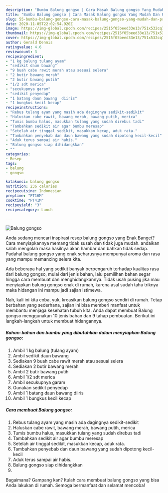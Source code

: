 ```yaml
---
description: "Bumbu Balung gongso | Cara Masak Balung gongso Yang Mudah Dan Praktis"
title: "Bumbu Balung gongso | Cara Masak Balung gongso Yang Mudah Dan Praktis"
slug: 55-bumbu-balung-gongso-cara-masak-balung-gongso-yang-mudah-dan-praktis
date: 2020-11-05T22:02:54.920Z
image: https://img-global.cpcdn.com/recipes/2515f05beed33e13/751x532cq70/balung-gongso-foto-resep-utama.jpg
thumbnail: https://img-global.cpcdn.com/recipes/2515f05beed33e13/751x532cq70/balung-gongso-foto-resep-utama.jpg
cover: https://img-global.cpcdn.com/recipes/2515f05beed33e13/751x532cq70/balung-gongso-foto-resep-utama.jpg
author: Gerald Dennis
ratingvalue: 4.6
reviewcount: 3
recipeingredient:
- "1 kg balung tulang ayam"
- "sedikit daun bawang"
- "9 buah cabe rawit merah atau sesuai selera"
- "2 butir bawang merah"
- "2 butir bawang putih"
- "1/2 sdt merica"
- "secukupnya garam"
- "sedikit penyedap"
- "1 batang daun bawang  diiris"
- "1 bungkus kecil kecap"
recipeinstructions:
- "Rebus tulang ayam yang masih ada dagingnya sedikit-sedikit"
- "Haluskan cabe rawit, bawang merah, bawang putih, merica"
- "Tumis bumbu halus, masukkan tulang yang sudah direbus tadi"
- "Tambahkan sedikit air agar bumbu meresap"
- "Setelah air tinggal sedikit, masukkan kecap, aduk rata."
- "Tambahkan penyebab dan daun bawang yang sudah dipotong kecil-kecil"
- "Aduk terus sampai air habis."
- "Balung gongso siap dihidangkkan"
- ""
categories:
- Resep
tags:
- balung
- gongso

katakunci: balung gongso 
nutrition: 236 calories
recipecuisine: Indonesian
preptime: "PT16M"
cooktime: "PT41M"
recipeyield: "3"
recipecategory: Lunch

---
```



![Balung gongso](https://img-global.cpcdn.com/recipes/2515f05beed33e13/751x532cq70/balung-gongso-foto-resep-utama.jpg)

Anda sedang mencari inspirasi resep balung gongso yang Enak Banget? Cara menyiapkannya memang tidak susah dan tidak juga mudah. andaikan salah mengolah maka hasilnya akan hambar dan bahkan tidak sedap. Padahal balung gongso yang enak seharusnya mempunyai aroma dan rasa yang mampu memancing selera kita.



Ada beberapa hal yang sedikit banyak berpengaruh terhadap kualitas rasa dari balung gongso, mulai dari jenis bahan, lalu pemilihan bahan segar hingga cara membuat dan menghidangkannya. Tidak usah pusing jika mau menyiapkan balung gongso enak di rumah, karena asal sudah tahu triknya maka hidangan ini mampu jadi sajian istimewa.


Nah, kali ini kita coba, yuk, kreasikan balung gongso sendiri di rumah. Tetap berbahan yang sederhana, sajian ini bisa memberi manfaat untuk membantu menjaga kesehatan tubuh kita. Anda dapat membuat Balung gongso menggunakan 10 jenis bahan dan 9 tahap pembuatan. Berikut ini langkah-langkah untuk membuat hidangannya.

<!--inarticleads1-->

##### Bahan-bahan dan bumbu yang dibutuhkan dalam menyiapkan Balung gongso:

1. Ambil 1 kg balung (tulang ayam)
1. Ambil sedikit daun bawang
1. Sediakan 9 buah cabe rawit merah atau sesuai selera
1. Sediakan 2 butir bawang merah
1. Ambil 2 butir bawang putih
1. Ambil 1/2 sdt merica
1. Ambil secukupnya garam
1. Gunakan sedikit penyedap
1. Ambil 1 batang daun bawang  diiris
1. Ambil 1 bungkus kecil kecap




<!--inarticleads2-->

##### Cara membuat Balung gongso:

1. Rebus tulang ayam yang masih ada dagingnya sedikit-sedikit
1. Haluskan cabe rawit, bawang merah, bawang putih, merica
1. Tumis bumbu halus, masukkan tulang yang sudah direbus tadi
1. Tambahkan sedikit air agar bumbu meresap
1. Setelah air tinggal sedikit, masukkan kecap, aduk rata.
1. Tambahkan penyebab dan daun bawang yang sudah dipotong kecil-kecil
1. Aduk terus sampai air habis.
1. Balung gongso siap dihidangkkan
1. 




Bagaimana? Gampang kan? Itulah cara membuat balung gongso yang bisa Anda lakukan di rumah. Semoga bermanfaat dan selamat mencoba!
